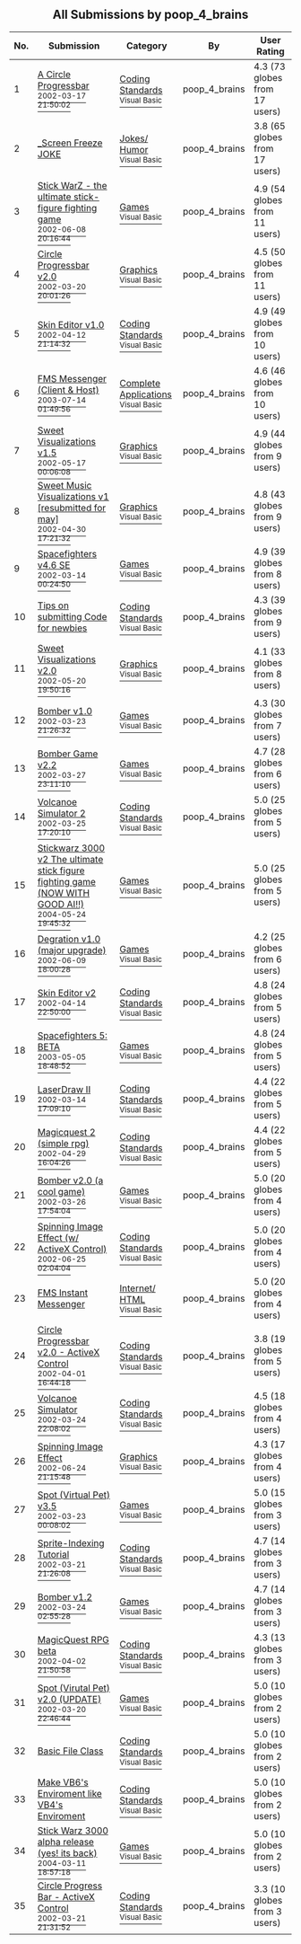 ﻿<div align="center">

## All Submissions by poop\_4\_brains

</div>

No.  | Submission | Category | By   | User Rating
---- | ---------- | -------- | ---- | -----------
1 | [A Circle Progressbar<br /><sup>2002-03-17 21:50:02</sup>](https://github.com/Planet-Source-Code/poop-4-brains-a-circle-progressbar__1-32853) | [Coding Standards<br /><sup>Visual Basic</sup>](../ByCategory/coding-standards__1-43.md) | poop\_4\_brains | 4.3 (73 globes from 17 users)
2 | [\_Screen Freeze JOKE<br />](https://github.com/Planet-Source-Code/poop-4-brains-screen-freeze-joke__1-32939) | [Jokes/ Humor<br /><sup>Visual Basic</sup>](../ByCategory/jokes-humor__1-40.md) | poop\_4\_brains | 3.8 (65 globes from 17 users)
3 | [Stick WarZ \- the ultimate stick\-figure fighting game<br /><sup>2002-06-08 20:16:44</sup>](https://github.com/Planet-Source-Code/poop-4-brains-stick-warz-the-ultimate-stick-figure-fighting-game__1-35638) | [Games<br /><sup>Visual Basic</sup>](../ByCategory/games__1-38.md) | poop\_4\_brains | 4.9 (54 globes from 11 users)
4 | [Circle Progressbar v2\.0<br /><sup>2002-03-20 20:01:26</sup>](https://github.com/Planet-Source-Code/poop-4-brains-circle-progressbar-v2-0__1-32909) | [Graphics<br /><sup>Visual Basic</sup>](../ByCategory/graphics__1-46.md) | poop\_4\_brains | 4.5 (50 globes from 11 users)
5 | [Skin Editor v1\.0<br /><sup>2002-04-12 21:14:32</sup>](https://github.com/Planet-Source-Code/poop-4-brains-skin-editor-v1-0__1-33751) | [Coding Standards<br /><sup>Visual Basic</sup>](../ByCategory/coding-standards__1-43.md) | poop\_4\_brains | 4.9 (49 globes from 10 users)
6 | [FMS Messenger \(Client & Host\)<br /><sup>2003-07-14 01:49:56</sup>](https://github.com/Planet-Source-Code/poop-4-brains-fms-messenger-client-host__1-46884) | [Complete Applications<br /><sup>Visual Basic</sup>](../ByCategory/complete-applications__1-27.md) | poop\_4\_brains | 4.6 (46 globes from 10 users)
7 | [Sweet Visualizations v1\.5<br /><sup>2002-05-17 00:06:08</sup>](https://github.com/Planet-Source-Code/poop-4-brains-sweet-visualizations-v1-5__1-34867) | [Graphics<br /><sup>Visual Basic</sup>](../ByCategory/graphics__1-46.md) | poop\_4\_brains | 4.9 (44 globes from 9 users)
8 | [Sweet Music Visualizations v1 \[resubmitted for may\]<br /><sup>2002-04-30 17:21:32</sup>](https://github.com/Planet-Source-Code/poop-4-brains-sweet-music-visualizations-v1-resubmitted-for-may__1-34301) | [Graphics<br /><sup>Visual Basic</sup>](../ByCategory/graphics__1-46.md) | poop\_4\_brains | 4.8 (43 globes from 9 users)
9 | [Spacefighters v4\.6 SE<br /><sup>2002-03-14 00:24:50</sup>](https://github.com/Planet-Source-Code/poop-4-brains-spacefighters-v4-6-se__1-32672) | [Games<br /><sup>Visual Basic</sup>](../ByCategory/games__1-38.md) | poop\_4\_brains | 4.9 (39 globes from 8 users)
10 | [Tips on submitting Code for newbies<br />](https://github.com/Planet-Source-Code/poop-4-brains-tips-on-submitting-code-for-newbies__1-33309) | [Coding Standards<br /><sup>Visual Basic</sup>](../ByCategory/coding-standards__1-43.md) | poop\_4\_brains | 4.3 (39 globes from 9 users)
11 | [Sweet Visualizations v2\.0<br /><sup>2002-05-20 19:50:16</sup>](https://github.com/Planet-Source-Code/poop-4-brains-sweet-visualizations-v2-0__1-34970) | [Graphics<br /><sup>Visual Basic</sup>](../ByCategory/graphics__1-46.md) | poop\_4\_brains | 4.1 (33 globes from 8 users)
12 | [Bomber v1\.0<br /><sup>2002-03-23 21:26:32</sup>](https://github.com/Planet-Source-Code/poop-4-brains-bomber-v1-0__1-33004) | [Games<br /><sup>Visual Basic</sup>](../ByCategory/games__1-38.md) | poop\_4\_brains | 4.3 (30 globes from 7 users)
13 | [Bomber Game v2\.2<br /><sup>2002-03-27 23:11:10</sup>](https://github.com/Planet-Source-Code/poop-4-brains-bomber-game-v2-2__1-33138) | [Games<br /><sup>Visual Basic</sup>](../ByCategory/games__1-38.md) | poop\_4\_brains | 4.7 (28 globes from 6 users)
14 | [Volcanoe Simulator 2<br /><sup>2002-03-25 17:20:10</sup>](https://github.com/Planet-Source-Code/poop-4-brains-volcanoe-simulator-2__1-33057) | [Coding Standards<br /><sup>Visual Basic</sup>](../ByCategory/coding-standards__1-43.md) | poop\_4\_brains | 5.0 (25 globes from 5 users)
15 | [Stickwarz 3000 v2 The ultimate stick figure fighting game \(NOW WITH GOOD AI\!\!\)<br /><sup>2004-05-24 19:45:32</sup>](https://github.com/Planet-Source-Code/poop-4-brains-stickwarz-3000-v2-the-ultimate-stick-figure-fighting-game-now-with-good-ai__1-54001) | [Games<br /><sup>Visual Basic</sup>](../ByCategory/games__1-38.md) | poop\_4\_brains | 5.0 (25 globes from 5 users)
16 | [Degration v1\.0 \(major upgrade\)<br /><sup>2002-06-09 18:00:28</sup>](https://github.com/Planet-Source-Code/poop-4-brains-degration-v1-0-major-upgrade__1-46073) | [Games<br /><sup>Visual Basic</sup>](../ByCategory/games__1-38.md) | poop\_4\_brains | 4.2 (25 globes from 6 users)
17 | [Skin Editor v2<br /><sup>2002-04-14 22:50:00</sup>](https://github.com/Planet-Source-Code/poop-4-brains-skin-editor-v2__1-33820) | [Coding Standards<br /><sup>Visual Basic</sup>](../ByCategory/coding-standards__1-43.md) | poop\_4\_brains | 4.8 (24 globes from 5 users)
18 | [Spacefighters 5: BETA<br /><sup>2003-05-05 18:48:52</sup>](https://github.com/Planet-Source-Code/poop-4-brains-spacefighters-5-beta__1-45350) | [Games<br /><sup>Visual Basic</sup>](../ByCategory/games__1-38.md) | poop\_4\_brains | 4.8 (24 globes from 5 users)
19 | [LaserDraw II<br /><sup>2002-03-14 17:09:10</sup>](https://github.com/Planet-Source-Code/poop-4-brains-laserdraw-ii__1-32688) | [Coding Standards<br /><sup>Visual Basic</sup>](../ByCategory/coding-standards__1-43.md) | poop\_4\_brains | 4.4 (22 globes from 5 users)
20 | [Magicquest 2 \(simple rpg\)<br /><sup>2002-04-29 16:04:26</sup>](https://github.com/Planet-Source-Code/poop-4-brains-magicquest-2-simple-rpg__1-34229) | [Coding Standards<br /><sup>Visual Basic</sup>](../ByCategory/coding-standards__1-43.md) | poop\_4\_brains | 4.4 (22 globes from 5 users)
21 | [Bomber v2\.0 \(a cool game\)<br /><sup>2002-03-26 17:54:04</sup>](https://github.com/Planet-Source-Code/poop-4-brains-bomber-v2-0-a-cool-game__1-33099) | [Games<br /><sup>Visual Basic</sup>](../ByCategory/games__1-38.md) | poop\_4\_brains | 5.0 (20 globes from 4 users)
22 | [Spinning Image Effect \(w/ ActiveX Control\)<br /><sup>2002-06-25 02:04:04</sup>](https://github.com/Planet-Source-Code/poop-4-brains-spinning-image-effect-w-activex-control__1-36238) | [Coding Standards<br /><sup>Visual Basic</sup>](../ByCategory/coding-standards__1-43.md) | poop\_4\_brains | 5.0 (20 globes from 4 users)
23 | [FMS Instant Messenger<br />](https://github.com/Planet-Source-Code/poop-4-brains-fms-instant-messenger__1-55474) | [Internet/ HTML<br /><sup>Visual Basic</sup>](../ByCategory/internet-html__1-34.md) | poop\_4\_brains | 5.0 (20 globes from 4 users)
24 | [Circle Progressbar v2\.0 \- ActiveX Control<br /><sup>2002-04-01 16:44:18</sup>](https://github.com/Planet-Source-Code/poop-4-brains-circle-progressbar-v2-0-activex-control__1-33307) | [Coding Standards<br /><sup>Visual Basic</sup>](../ByCategory/coding-standards__1-43.md) | poop\_4\_brains | 3.8 (19 globes from 5 users)
25 | [Volcanoe Simulator<br /><sup>2002-03-24 22:08:02</sup>](https://github.com/Planet-Source-Code/poop-4-brains-volcanoe-simulator__1-33037) | [Coding Standards<br /><sup>Visual Basic</sup>](../ByCategory/coding-standards__1-43.md) | poop\_4\_brains | 4.5 (18 globes from 4 users)
26 | [Spinning Image Effect<br /><sup>2002-06-24 21:15:48</sup>](https://github.com/Planet-Source-Code/poop-4-brains-spinning-image-effect__1-36234) | [Graphics<br /><sup>Visual Basic</sup>](../ByCategory/graphics__1-46.md) | poop\_4\_brains | 4.3 (17 globes from 4 users)
27 | [Spot \(Virtual Pet\) v3\.5<br /><sup>2002-03-23 00:08:02</sup>](https://github.com/Planet-Source-Code/poop-4-brains-spot-virtual-pet-v3-5__1-32969) | [Games<br /><sup>Visual Basic</sup>](../ByCategory/games__1-38.md) | poop\_4\_brains | 5.0 (15 globes from 3 users)
28 | [Sprite\-Indexing Tutorial<br /><sup>2002-03-21 21:26:08</sup>](https://github.com/Planet-Source-Code/poop-4-brains-sprite-indexing-tutorial__1-32938) | [Coding Standards<br /><sup>Visual Basic</sup>](../ByCategory/coding-standards__1-43.md) | poop\_4\_brains | 4.7 (14 globes from 3 users)
29 | [Bomber v1\.2<br /><sup>2002-03-24 02:55:28</sup>](https://github.com/Planet-Source-Code/poop-4-brains-bomber-v1-2__1-33008) | [Games<br /><sup>Visual Basic</sup>](../ByCategory/games__1-38.md) | poop\_4\_brains | 4.7 (14 globes from 3 users)
30 | [MagicQuest RPG beta<br /><sup>2002-04-02 21:50:58</sup>](https://github.com/Planet-Source-Code/poop-4-brains-magicquest-rpg-beta__1-33368) | [Coding Standards<br /><sup>Visual Basic</sup>](../ByCategory/coding-standards__1-43.md) | poop\_4\_brains | 4.3 (13 globes from 3 users)
31 | [Spot \(Virutal Pet\) v2\.0 \(UPDATE\)<br /><sup>2002-03-20 22:46:44</sup>](https://github.com/Planet-Source-Code/poop-4-brains-spot-virutal-pet-v2-0-update__1-32895) | [Games<br /><sup>Visual Basic</sup>](../ByCategory/games__1-38.md) | poop\_4\_brains | 5.0 (10 globes from 2 users)
32 | [Basic File Class<br />](https://github.com/Planet-Source-Code/poop-4-brains-basic-file-class__1-34942) | [Coding Standards<br /><sup>Visual Basic</sup>](../ByCategory/coding-standards__1-43.md) | poop\_4\_brains | 5.0 (10 globes from 2 users)
33 | [Make VB6's Enviroment like VB4's Enviroment<br />](https://github.com/Planet-Source-Code/poop-4-brains-make-vb6-s-enviroment-like-vb4-s-enviroment__1-36172) | [Coding Standards<br /><sup>Visual Basic</sup>](../ByCategory/coding-standards__1-43.md) | poop\_4\_brains | 5.0 (10 globes from 2 users)
34 | [Stick Warz 3000 alpha release \(yes\! its back\)<br /><sup>2004-03-11 18:57:18</sup>](https://github.com/Planet-Source-Code/poop-4-brains-stick-warz-3000-alpha-release-yes-its-back__1-52317) | [Games<br /><sup>Visual Basic</sup>](../ByCategory/games__1-38.md) | poop\_4\_brains | 5.0 (10 globes from 2 users)
35 | [Circle Progress Bar \- ActiveX Control<br /><sup>2002-03-21 21:31:52</sup>](https://github.com/Planet-Source-Code/poop-4-brains-circle-progress-bar-activex-control__1-32930) | [Coding Standards<br /><sup>Visual Basic</sup>](../ByCategory/coding-standards__1-43.md) | poop\_4\_brains | 3.3 (10 globes from 3 users)

